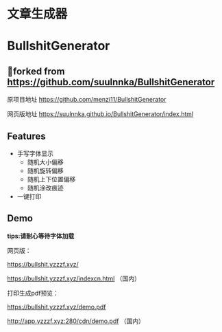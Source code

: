 # 文章生成器
# BullshitGenerator
## 🍴forked from https://github.com/suulnnka/BullshitGenerator
原项目地址 https://github.com/menzi11/BullshitGenerator

网页版地址 https://suulnnka.github.io/BullshitGenerator/index.html

## Features
- 手写字体显示
  - 随机大小偏移
  - 随机旋转偏移
  - 随机上下位置偏移
  - 随机涂改痕迹
- 一键打印

## Demo
**tips:请耐心等待字体加载**

网页版：

https://bullshit.yzzzf.xyz/

https://bullshit.yzzzf.xyz/indexcn.html
（国内）

打印生成pdf预览：

https://bullshit.yzzzf.xyz/demo.pdf

http://app.yzzzf.xyz:280/cdn/demo.pdf
（国内）

